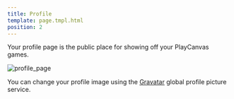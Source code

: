 ```yaml
---
title: Profile
template: page.tmpl.html
position: 2
---
```


Your profile page is the public place for showing off your PlayCanvas games.

![profile_page][1]

You can change your profile image using the [Gravatar][2] global profile picture service.

[1]: /images/platform/profile.png "Profile"
[2]: https://gravatar.com/
